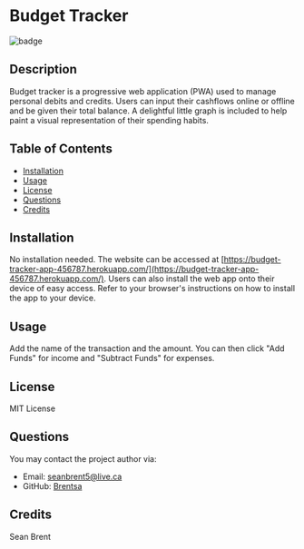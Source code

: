 # Budget Tracker

![badge](https://img.shields.io/badge/license-MIT%20License-green)

## Description
Budget tracker is a progressive web application (PWA) used to manage personal debits and credits. Users can input their cashflows online or offline and be given their total balance. A delightful little graph is included to help paint a visual representation of their spending habits.

## Table of Contents

* [Installation](#Installation)
* [Usage](#Usage)
* [License](#License)
* [Questions](#Questions)
* [Credits](#Credits)

## Installation
No installation needed. The website can be accessed at [https://budget-tracker-app-456787.herokuapp.com/](https://budget-tracker-app-456787.herokuapp.com/). Users can also install the web app onto their device of easy access. Refer to your browser's instructions on how to install the app to your device.

## Usage
Add the name of the transaction and the amount. You can then click "Add Funds" for income and "Subtract Funds" for expenses.

## License
MIT License

## Questions
You may contact the project author via:
* Email: seanbrent5@live.ca
* GitHub: [Brentsa](https://github.com/Brentsa)

## Credits
Sean Brent